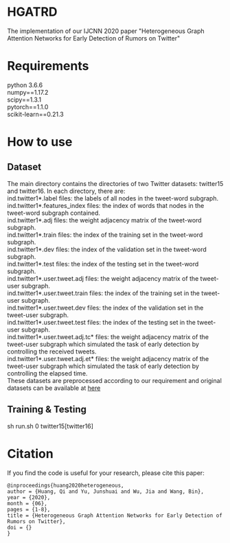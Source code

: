 # HGATRD
The implementation of our IJCNN 2020 paper "Heterogeneous Graph Attention Networks for Early Detection of Rumors on Twitter" 
# Requirements
python 3.6.6  
numpy==1.17.2  
scipy==1.3.1  
pytorch==1.1.0  
scikit-learn==0.21.3  
# How to use
## Dataset
The main directory contains the directories of two Twitter datasets: twitter15 and twitter16. In each directory, there are:  
ind.twitter1*.label files: the labels of all nodes in the tweet-word subgraph.  
ind.twitter1*.features_index files: the index of words that nodes in the tweet-word subgraph contained.  
ind.twitter1*.adj files: the weight adjacency matrix of the tweet-word subgraph.  
ind.twitter1*.train files: the index of the training set in the tweet-word subgraph.  
ind.twitter1*.dev files: the index of the validation set in the tweet-word subgraph.  
ind.twitter1*.test files: the index of the testing set in the tweet-word subgraph.  
ind.twitter1*.user.tweet.adj files: the weight adjacency matrix of the tweet-user subgraph.  
ind.twitter1*.user.tweet.train files: the index of the training set in the tweet-user subgraph.  
ind.twitter1*.user.tweet.dev files: the index of the validation set in the tweet-user subgraph.  
ind.twitter1*.user.tweet.test files: the index of the testing set in the tweet-user subgraph.  
ind.twitter1*.user.tweet.adj.tc* files: the weight adjacency matrix of the tweet-user subgraph which simulated the task of early detection by controlling the received tweets.  
ind.twitter1*.user.tweet.adj.et* files: the weight adjacency matrix of the tweet-user subgraph which simulated the task of early detection by controlling the elapsed time.  
These datasets are preprocessed according to our requirement and original datasets can be available at [here](https://www.dropbox.com/s/7ewzdrbelpmrnxu/rumdetect2017.zip?dl=0)

## Training & Testing
sh run.sh 0 twitter15\[twitter16\]

# Citation
If you find the code is useful for your research, please cite this paper:  
<pre><code>@inproceedings{huang2020heterogeneous,
author = {Huang, Qi and Yu, Junshuai and Wu, Jia and Wang, Bin},
year = {2020},
month = {06},
pages = {1-8},
title = {Heterogeneous Graph Attention Networks for Early Detection of Rumors on Twitter},
doi = {}
}</code></pre>
